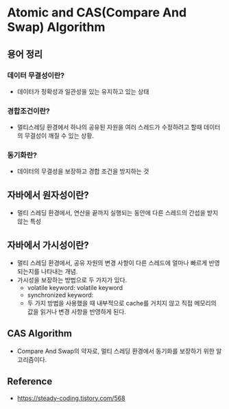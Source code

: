 # Atomic and CAS(Compare And Swap) Algorithm


## 용어 정리

### 데이터 무결성이란?
* 데이터가 정확성과 일관성을 있는 유지하고 있는 상태

### 경합조건이란?
* 멀티스레딩 환경에서 하나의 공유된 자원을 여러 스레드가 수정하려고 할때 데이터의 무결성이 깨질 수 있는 상황.

### 동기화란?
* 데이터의 무결성을 보장하고 경합 조건을 방지하는 것

## 자바에서 원자성이란?
* 멀티 스레딩 환경에서, 연산을 끝까지 실행되는 동안에 다른 스레드의 간섭을 받지 않는 특성

## 자바에서 가시성이란?
* 멀티 스레딩 환경에서, 공유 자원의 변경 사항이 다른 스레드에 얼마나 빠르게 반영되는지를 나타내는 개념.
* 가시성을 보장하는 방법으로 두 가지가 있다.
  * volatile keyword: volatile keyword
  * synchronized keyword:
  * 두 가지 방법을 사용했을 때 내부적으로 cache를 거치지 않고 직접 메모리의 값을 읽거나 변경 사항을 반영하게 된다.


## CAS Algorithm
* Compare And Swap의 약자로, 멀티 스레딩 환경에서 동기화를 보장하기 위한 알고리즘이다.




## Reference 
* https://steady-coding.tistory.com/568